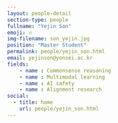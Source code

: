 ```yaml
---
layout: people-detail
section-type: people
fullname: "Yejin Son"
emoji: 🔥
img-filename: son_yejin.jpg
position: "Master Student"
permalink: people/yejin_son.html
email: yejinson@yonsei.ac.kr
fields:
    - name : Commonsense reasoning
    - name : Multimodal learning
    - name : AI safety
    - name : Alignment research
social:
  - title: home
    url: people/yejin_son.html
---
```

